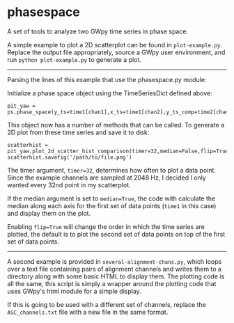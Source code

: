 # phasespace
A set of tools to analyze two GWpy time series in phase space.

A simple example to plot a 2D scatterplot can be found in `plot-example.py`. Replace the 
output file appropriately, source a GWpy user environment, and run `python plot-example.py` 
to generate a plot.

---

Parsing the lines of this example that use the phasespace.py module:

Initialize a phase space object using the TimeSeriesDict defined above:

```
pit_yaw = ps.phase_space(y_ts=time1[chan1],x_ts=time1[chan2],y_ts_comp=time2[chan1],x_ts_comp=time2[chan2])
```

This object now has a number of methods that can be called. To generate a 2D plot from these 
time series and save it to disk:

```
scatterhist = pit_yaw.plot_2d_scatter_hist_comparison(timer=32,median=False,flip=True)
scatterhist.savefig('/path/to/file.png')
```

The timer argument, `timer=32`, determines how often to plot a data point. Since the example channels are 
sampled at 2048 Hz, I decided I only wanted every 32nd point in my scatterplot. 

If the median argument is set to `median=True`, the code with calculate the median along each 
axis for the first set of data points (`time1` in this case) and display them on the plot.

Enabling `flip=True` will change the order in which the time series are plotted, the default is to 
plot the second set of data points on top of the first set of data points.

---

A second example is provided in `several-alignment-chans.py`, which loops over a text file 
containing pairs of alignment channels and writes them to a directory along with some basic 
HTML to display them. The plotting code is all the same, this script is simply a wrapper around 
the plotting code that uses GWpy's html module for a simple display.

If this is going to be used with a different set of channels, replace the `ASC_channels.txt` 
file with a new file in the same format. 

